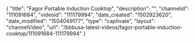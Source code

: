 {
    "title": "Fagor Portable Induction Cooktop",
    "description": "",
    "channelid": "111091684",
    "videoid": "111179994",
    "date_created": "1502923620",
    "date_modified": "1504049177",
    "type": "captivate",
    "layout": "channelVideo",
    "url": "\/bbbusa-latest-videos\/fagor-portable-induction-cooktop\/111091684-111179994"
}